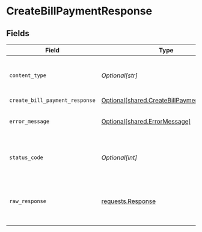 # CreateBillPaymentResponse


## Fields

| Field                                                                                              | Type                                                                                               | Required                                                                                           | Description                                                                                        |
| -------------------------------------------------------------------------------------------------- | -------------------------------------------------------------------------------------------------- | -------------------------------------------------------------------------------------------------- | -------------------------------------------------------------------------------------------------- |
| `content_type`                                                                                     | *Optional[str]*                                                                                    | :heavy_check_mark:                                                                                 | HTTP response content type for this operation                                                      |
| `create_bill_payment_response`                                                                     | [Optional[shared.CreateBillPaymentResponse]](undefined/models/shared/createbillpaymentresponse.md) | :heavy_minus_sign:                                                                                 | Success                                                                                            |
| `error_message`                                                                                    | [Optional[shared.ErrorMessage]](undefined/models/shared/errormessage.md)                           | :heavy_minus_sign:                                                                                 | The request made is not valid.                                                                     |
| `status_code`                                                                                      | *Optional[int]*                                                                                    | :heavy_check_mark:                                                                                 | HTTP response status code for this operation                                                       |
| `raw_response`                                                                                     | [requests.Response](https://requests.readthedocs.io/en/latest/api/#requests.Response)              | :heavy_minus_sign:                                                                                 | Raw HTTP response; suitable for custom response parsing                                            |